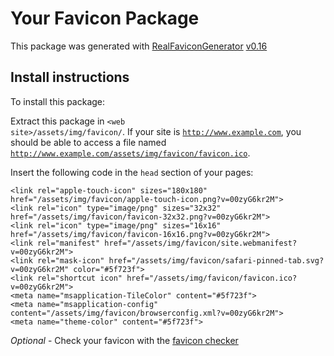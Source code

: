 # Your Favicon Package

This package was generated with [RealFaviconGenerator](https://realfavicongenerator.net/) [v0.16](https://realfavicongenerator.net/change_log#v0.16)

## Install instructions

To install this package:

Extract this package in <code>&lt;web site&gt;/assets/img/favicon/</code>. If your site is <code>http://www.example.com</code>, you should be able to access a file named <code>http://www.example.com/assets/img/favicon/favicon.ico</code>.

Insert the following code in the `head` section of your pages:

    <link rel="apple-touch-icon" sizes="180x180" href="/assets/img/favicon/apple-touch-icon.png?v=00zyG6kr2M">
    <link rel="icon" type="image/png" sizes="32x32" href="/assets/img/favicon/favicon-32x32.png?v=00zyG6kr2M">
    <link rel="icon" type="image/png" sizes="16x16" href="/assets/img/favicon/favicon-16x16.png?v=00zyG6kr2M">
    <link rel="manifest" href="/assets/img/favicon/site.webmanifest?v=00zyG6kr2M">
    <link rel="mask-icon" href="/assets/img/favicon/safari-pinned-tab.svg?v=00zyG6kr2M" color="#5f723f">
    <link rel="shortcut icon" href="/assets/img/favicon/favicon.ico?v=00zyG6kr2M">
    <meta name="msapplication-TileColor" content="#5f723f">
    <meta name="msapplication-config" content="/assets/img/favicon/browserconfig.xml?v=00zyG6kr2M">
    <meta name="theme-color" content="#5f723f">

*Optional* - Check your favicon with the [favicon checker](https://realfavicongenerator.net/favicon_checker)